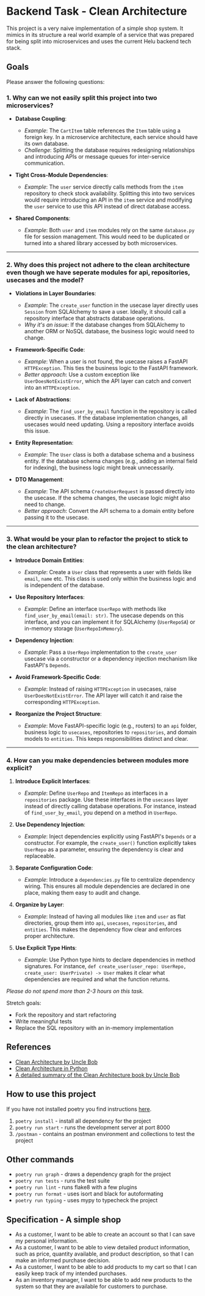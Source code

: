 # Backend Task - Clean Architecture

This project is a very naive implementation of a simple shop system. It mimics in its structure a real world example of a service that was prepared for being split into microservices and uses the current Helu backend tech stack.

## Goals

Please answer the following questions:

### 1. Why can we not easily split this project into two microservices?

- **Database Coupling**:
  - *Example*: The `CartItem` table references the `Item` table using a foreign key. In a microservice architecture, each service should have its own database. 
  - *Challenge*: Splitting the database requires redesigning relationships and introducing APIs or message queues for inter-service communication.

- **Tight Cross-Module Dependencies**:
  - *Example*: The `user` service directly calls methods from the `item` repository to check stock availability. Splitting this into two services would require introducing an API in the `item` service and modifying the `user` service to use this API instead of direct database access.

- **Shared Components**:
  - *Example*: Both `user` and `item` modules rely on the same `database.py` file for session management. This would need to be duplicated or turned into a shared library accessed by both microservices.

---

### 2. Why does this project not adhere to the clean architecture even though we have seperate modules for api, repositories, usecases and the model?

- **Violations in Layer Boundaries**:
  - *Example*: The `create_user` function in the usecase layer directly uses `Session` from SQLAlchemy to save a user. Ideally, it should call a repository interface that abstracts database operations.
  - *Why it's an issue*: If the database changes from SQLAlchemy to another ORM or NoSQL database, the business logic would need to change.

- **Framework-Specific Code**:
  - *Example*: When a user is not found, the usecase raises a FastAPI `HTTPException`. This ties the business logic to the FastAPI framework.
  - *Better approach*: Use a custom exception like `UserDoesNotExistError`, which the API layer can catch and convert into an `HTTPException`.

- **Lack of Abstractions**:
  - *Example*: The `find_user_by_email` function in the repository is called directly in usecases. If the database implementation changes, all usecases would need updating. Using a repository interface avoids this issue.

- **Entity Representation**:
  - *Example*: The `User` class is both a database schema and a business entity. If the database schema changes (e.g., adding an internal field for indexing), the business logic might break unnecessarily.

- **DTO Management**:
  - *Example*: The API schema `CreateUserRequest` is passed directly into the usecase. If the schema changes, the usecase logic might also need to change.
  - *Better approach*: Convert the API schema to a domain entity before passing it to the usecase.

---

### 3. What would be your plan to refactor the project to stick to the clean architecture?

- **Introduce Domain Entities**:
  - *Example*: Create a `User` class that represents a user with fields like `email`, `name` etc. This class is used only within the business logic and is independent of the database.

- **Use Repository Interfaces**:
  - *Example*: Define an interface `UserRepo` with methods like `find_user_by_email(email: str)`. The usecase depends on this interface, and you can implement it for SQLAlchemy (`UserRepoSA`) or in-memory storage (`UserRepoInMemory`).

- **Dependency Injection**:
  - *Example*: Pass a `UserRepo` implementation to the `create_user` usecase via a constructor or a dependency injection mechanism like FastAPI's `Depends`.

- **Avoid Framework-Specific Code**:
  - *Example*: Instead of raising `HTTPException` in usecases, raise `UserDoesNotExistError`. The API layer will catch it and raise the corresponding `HTTPException`.

- **Reorganize the Project Structure**:
  - *Example*: Move FastAPI-specific logic (e.g., routers) to an `api` folder, business logic to `usecases`, repositories to `repositories`, and domain models to `entities`. This keeps responsibilities distinct and clear.

---

### 4. How can you make dependencies between modules more explicit?

1. **Introduce Explicit Interfaces**:
   - *Example*: Define `UserRepo` and `ItemRepo` as interfaces in a `repositories` package. Use these interfaces in the `usecases` layer instead of directly calling database operations. For instance, instead of `find_user_by_email`, you depend on a method in `UserRepo`.

2. **Use Dependency Injection**:
   - *Example*: Inject dependencies explicitly using FastAPI's `Depends` or a constructor. For example, the `create_user()` function explicitly takes `UserRepo` as a parameter, ensuring the dependency is clear and replaceable.

3. **Separate Configuration Code**:
   - *Example*: Introduce a `dependencies.py` file to centralize dependency wiring. This ensures all module dependencies are declared in one place, making them easy to audit and change.

4. **Organize by Layer**:
   - *Example*: Instead of having all modules like `item` and `user` as flat directories, group them into `api`, `usecases`, `repositories`, and `entities`. This makes the dependency flow clear and enforces proper architecture.

5. **Use Explicit Type Hints**:
   - *Example*: Use Python type hints to declare dependencies in method signatures. For instance, `def create_user(user_repo: UserRepo, create_user: UserPrivate) -> User` makes it clear what dependencies are required and what the function returns.


*Please do not spend more than 2-3 hours on this task.*

Stretch goals:
* Fork the repository and start refactoring
* Write meaningful tests
* Replace the SQL repository with an in-memory implementation

## References
* [Clean Architecture by Uncle Bob](https://blog.cleancoder.com/uncle-bob/2012/08/13/the-clean-architecture.html)
* [Clean Architecture in Python](https://www.youtube.com/watch?v=C7MRkqP5NRI)
* [A detailed summary of the Clean Architecture book by Uncle Bob](https://github.com/serodriguez68/clean-architecture)

## How to use this project

If you have not installed poetry you find instructions [here](https://python-poetry.org/).

1. `poetry install` - install all dependency for the project
2. `poetry run start` - runs the development server at port 8000
3. `/postman` - contains an postman environment and collections to test the project

## Other commands

* `poetry run graph` - draws a dependency graph for the project
* `poetry run tests` - runs the test suite
* `poetry run lint` - runs flake8 with a few plugins
* `poetry run format` - uses isort and black for autoformating
* `poetry run typing` - uses mypy to typecheck the project

## Specification - A simple shop

* As a customer, I want to be able to create an account so that I can save my personal information.
* As a customer, I want to be able to view detailed product information, such as price, quantity available, and product description, so that I can make an informed purchase decision.
* As a customer, I want to be able to add products to my cart so that I can easily keep track of my intended purchases.
* As an inventory manager, I want to be able to add new products to the system so that they are available for customers to purchase.